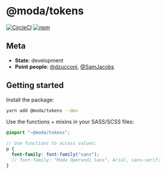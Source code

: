 # @moda/tokens

[![CircleCI](https://img.shields.io/circleci/build/github/ModaOperandi/tokens)](https://circleci.com/gh/ModaOperandi/tokens) [![npm](https://img.shields.io/npm/v/@moda/tokens)](https://www.npmjs.com/package/@moda/tokens)

## Meta

- **State**: development
- **Point people**: [@dzucconi](https://github.com/dzucconi), [@SamJacobs](https://github.com/SamJacobs)

## Getting started

Install the package:

```sh
yarn add @moda/tokens --dev
```

Use the functions + mixins in your SASS/SCSS files:

```scss
@import "~@moda/tokens";

// Use functions to access values:
p {
  font-family: font-family("sans");
  // font-family: "Moda Operandi Sans", Arial, sans-serif;
}
```
